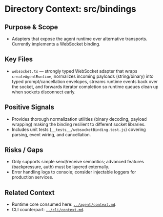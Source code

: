# Directory Context: src/bindings

## Purpose & Scope

- Adapters that expose the agent runtime over alternative transports. Currently implements a WebSocket binding.

## Key Files

- `websocket.ts` — strongly typed WebSocket adapter that wraps `createAgentRuntime`, normalizes incoming payloads (string/binary) into typed prompt/cancellation envelopes, streams runtime events back over the socket, and forwards iterator completion so runtime queues clean up when sockets disconnect early.

## Positive Signals

- Provides thorough normalization utilities (binary decoding, payload wrapping) making the binding resilient to different socket libraries.
- Includes unit tests (`__tests__/websocketBinding.test.js`) covering parsing, event wiring, and cancellation.

## Risks / Gaps

- Only supports simple send/receive semantics; advanced features (backpressure, auth) must be layered externally.
- Error handling logs to console; consider injectable loggers for production services.

## Related Context

- Runtime core consumed here: [`../agent/context.md`](../agent/context.md).
- CLI counterpart: [`../cli/context.md`](../cli/context.md).
